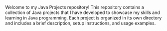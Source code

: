 Welcome to my Java Projects repository! This repository contains a collection of Java projects that I have developed to showcase my skills and learning in Java programming. Each project is organized in its own directory and includes a brief description, setup instructions, and usage examples.
